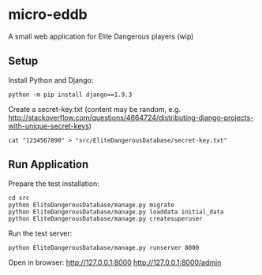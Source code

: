 # micro-eddb
A small web application for Elite Dangerous players (wip)

## Setup

Install Python and Django:

    python -m pip install django==1.9.3

Create a secret-key.txt (content may be random, e.g. <http://stackoverflow.com/questions/4664724/distributing-django-projects-with-unique-secret-keys>)

    cat "1234567890" > "src/EliteDangerousDatabase/secret-key.txt"


## Run Application

Prepare the test installation:

    cd src
    python EliteDangerousDatabase/manage.py migrate
    python EliteDangerousDatabase/manage.py loaddata initial_data
    python EliteDangerousDatabase/manage.py createsuperuser

Run the test server:

    python EliteDangerousDatabase/manage.py runserver 8000
    
Open in browser:
    http://127.0.0.1:8000
    http://127.0.0.1:8000/admin

